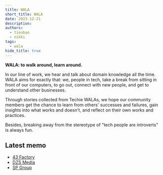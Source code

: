 ```yaml
---
title: WALA
short_title: WALA
date: 2023-12-21
description: 
authors:
  - tieubao
  - nikki
tags:
  - wala
hide_title: true
---
```


**WALA: to walk around, learn around.**

In our line of work, we hear and talk about domain knowledge all the time. WALA aims for exactly that: we, people in tech, take a break from sitting in front of our computers, to go out, connect with new people, and get to understand other businesses.

Through stories collected from Techie WALAs, we hope our community members get the chance to learn from others' successes and failures, gain insights into what works and doesn't, and reflect on their own works and practices.

Besides, breaking away from the stereotype of "tech people are introverts" is always fun.

## Latest memo

- [43 Factory](/consulting/wala/43-factory)
- [DZS Media](/consulting/wala/dzs-media)
- [SP Group](/consulting/wala/sp-group)
